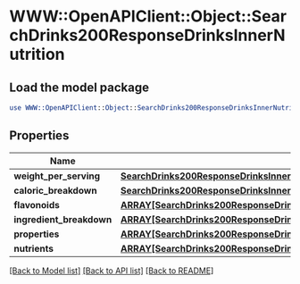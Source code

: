 # WWW::OpenAPIClient::Object::SearchDrinks200ResponseDrinksInnerNutrition

## Load the model package
```perl
use WWW::OpenAPIClient::Object::SearchDrinks200ResponseDrinksInnerNutrition;
```

## Properties
Name | Type | Description | Notes
------------ | ------------- | ------------- | -------------
**weight_per_serving** | [**SearchDrinks200ResponseDrinksInnerNutritionWeightPerServing**](SearchDrinks200ResponseDrinksInnerNutritionWeightPerServing.md) |  | [optional] 
**caloric_breakdown** | [**SearchDrinks200ResponseDrinksInnerNutritionCaloricBreakdown**](SearchDrinks200ResponseDrinksInnerNutritionCaloricBreakdown.md) |  | [optional] 
**flavonoids** | [**ARRAY[SearchDrinks200ResponseDrinksInnerNutritionFlavonoidsInner]**](SearchDrinks200ResponseDrinksInnerNutritionFlavonoidsInner.md) |  | [optional] 
**ingredient_breakdown** | [**ARRAY[SearchDrinks200ResponseDrinksInnerNutritionIngredientBreakdownInner]**](SearchDrinks200ResponseDrinksInnerNutritionIngredientBreakdownInner.md) |  | [optional] 
**properties** | [**ARRAY[SearchDrinks200ResponseDrinksInnerNutritionFlavonoidsInner]**](SearchDrinks200ResponseDrinksInnerNutritionFlavonoidsInner.md) |  | [optional] 
**nutrients** | [**ARRAY[SearchDrinks200ResponseDrinksInnerNutritionNutrientsInner]**](SearchDrinks200ResponseDrinksInnerNutritionNutrientsInner.md) |  | [optional] 

[[Back to Model list]](../README.md#documentation-for-models) [[Back to API list]](../README.md#documentation-for-api-endpoints) [[Back to README]](../README.md)


